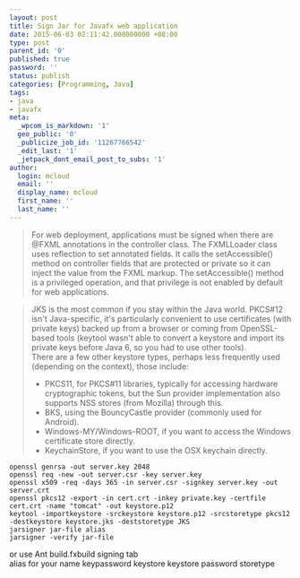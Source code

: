```yaml
---
layout: post
title: Sign Jar for Javafx web application
date: 2015-06-03 02:11:42.000000000 +08:00
type: post
parent_id: '0'
published: true
password: ''
status: publish
categories: [Programming, Java]
tags:
- java
- javafx
meta:
  _wpcom_is_markdown: '1'
  geo_public: '0'
  _publicize_job_id: '11267766542'
  _edit_last: '1'
  _jetpack_dont_email_post_to_subs: '1'
author:
  login: mcloud
  email: ''
  display_name: mcloud
  first_name: ''
  last_name: ''
---
```

<blockquote>For web deployment, applications must be signed when there are @FXML annotations in the controller class. The FXMLLoader class uses reflection to set annotated fields. It calls the setAccessible() method on controller fields that are protected or private so it can inject the value from the FXML markup. The setAccessible() method is a privileged operation, and that privilege is not enabled by default for web applications.</p></blockquote>
<blockquote><p>JKS is the most common if you stay within the Java world. PKCS#12 isn't Java-specific, it's particularly convenient to use certificates (with private keys) backed up from a browser or coming from OpenSSL-based tools (keytool wasn't able to convert a keystore and import its private keys before Java 6, so you had to use other tools).<br />
There are a few other keystore types, perhaps less frequently used (depending on the context), those include:</p>
<ul>
<li>PKCS11, for PKCS#11 libraries, typically for accessing hardware cryptographic tokens, but the Sun provider implementation also supports NSS stores (from Mozilla) through this.</li>
<li>BKS, using the BouncyCastle provider (commonly used for Android).</li>
<li>Windows-MY/Windows-ROOT, if you want to access the Windows certificate store directly.</li>
<li>KeychainStore, if you want to use the OSX keychain directly.</li>
</ul>
</blockquote>
<pre><code>openssl genrsa -out server.key 2048
openssl req -new -out server.csr -key server.key
openssl x509 -req -days 365 -in server.csr -signkey server.key -out server.crt
openssl pkcs12 -export -in cert.crt -inkey private.key -certfile cert.crt -name "tomcat" -out keystore.p12
keytool -importkeystore -srckeystore keystore.p12 -srcstoretype pkcs12 -destkeystore keystore.jks -deststoretype JKS
jarsigner jar-file alias
jarsigner -verify jar-file
</code></pre>
<p>or use Ant build.fxbuild signing tab<br />
alias for your name keypassword keystore keystore password storetype</p>

